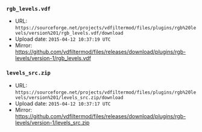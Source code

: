 ### `rgb_levels.vdf`

- URL: `https://sourceforge.net/projects/vdfiltermod/files/plugins/rgb%20levels/version%201/rgb_levels.vdf/download`
- Upload date: `2015-04-12 10:37:19 UTC`
- Mirror: https://github.com/vdfiltermod/files/releases/download/plugins/rgb-levels/version-1/rgb_levels.vdf


### `levels_src.zip`

- URL: `https://sourceforge.net/projects/vdfiltermod/files/plugins/rgb%20levels/version%201/levels_src.zip/download`
- Upload date: `2015-04-12 10:37:17 UTC`
- Mirror: https://github.com/vdfiltermod/files/releases/download/plugins/rgb-levels/version-1/levels_src.zip
